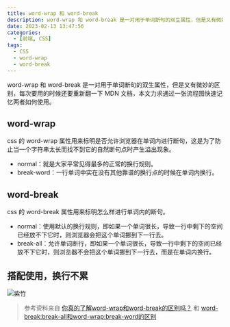 ```yaml
---
title: word-wrap 和 word-break
description: word-wrap 和 word-break 是一对用于单词断句的双生属性，但是又有微妙的区别，每次要用的时候还要重新翻一下 MDN 文档，本文力求通过一张流程图快速记忆两者如何使用。
date: 2023-02-13 13:47:56
categories:
  - [前端, CSS]
tags:
  - CSS
  - word-wrap
  - word-break
---
```


<ins class="adsbygoogle" style="display:block; text-align:center;"  data-ad-layout="in-article" data-ad-format="fluid" data-ad-client="ca-pub-7962287588031867" data-ad-slot="2542544532"></ins><script> (adsbygoogle = window.adsbygoogle || []).push({});</script>


word-wrap 和 word-break 是一对用于单词断句的双生属性，但是又有微妙的区别，每次要用的时候还要重新翻一下 MDN 文档，本文力求通过一张流程图快速记忆两者如何使用。

## word-wrap

css 的 word-wrap 属性用来标明是否允许浏览器在单词内进行断句，这是为了防止当一个字符串太长而找不到它的自然断句点时产生溢出现象。

- normal：就是大家平常见得最多的正常的换行规则。
- break-word：一行单词中实在没有其他靠谱的换行点的时候在单词内换行。

## word-break

css 的 word-break 属性用来标明怎么样进行单词内的断句。

- normal：使用默认的换行规则，即如果一个单词很长，导致一行中剩下的空间已经放不下它时，则浏览器会把这个单词挪到下一行去。
- break-all：允许单词断行，即如果一个单词很长，导致一行中剩下的空间已经放不下它时，则浏览器不会把这个单词挪到下一行去，而是在单词内换行。

## 搭配使用，换行不累

![紫竹](https://picbed.qunarzz.com/3d7e329ab089d28c7bde5be75573f1d3.png)

> 参考资料来自 [你真的了解word-wrap和word-break的区别吗？](https://www.cnblogs.com/2050/archive/2012/08/10/2632256.html) 和 [word-break:break-all和word-wrap:break-word的区别](https://www.zhangxinxu.com/wordpress/2015/11/diff-word-break-break-all-word-wrap-break-word/)
